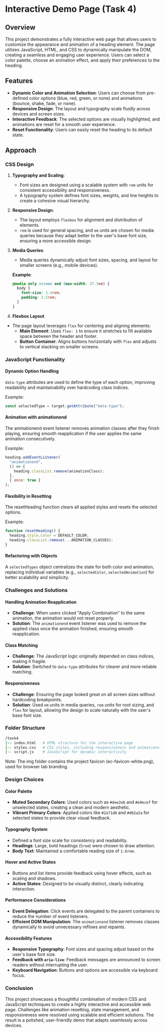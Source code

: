 # Interactive Demo Page (Task 4)

## Overview

This project demonstrates a fully interactive web page that allows users to customize the appearance and animation of a heading element. The page utilizes JavaScript, HTML, and CSS to dynamically manipulate the DOM, creating a seamless and engaging user experience. Users can select a color palette, choose an animation effect, and apply their preferences to the heading.

## Features

- **Dynamic Color and Animation Selection**: Users can choose from pre-defined color options (blue, red, green, or none) and animations (bounce, shake, fade, or none).
- **Responsive Design**: The layout and typography scale fluidly across devices and screen sizes.
- **Interactive Feedback**: The selected options are visually highlighted, and animations are reset for a smooth user experience.
- **Reset Functionality**: Users can easily reset the heading to its default state.

## Approach

### CSS Design

1. **Typography and Scaling**:

   - Font sizes are designed using a scalable system with `rem` units for consistent accessibility and responsiveness.
   - A typography system defines font sizes, weights, and line heights to create a cohesive visual hierarchy.

2. **Responsive Design**:

   - The layout employs `flexbox` for alignment and distribution of elements.
   - `rem` is used for general spacing, and `em` units are chosen for media queries because they adapt better to the user's base font size, ensuring a more accessible design.

3. **Media Queries**:

   - Media queries dynamically adjust font sizes, spacing, and layout for smaller screens (e.g., mobile devices).

   **Example**:

   ```css
   @media only screen and (max-width: 37.5em) {
     body {
       font-size: 1.4rem;
       padding: 2.5rem;
     }
   }
   ```

4. **Flexbox Layout**

- The page layout leverages `flex` for centering and aligning elements:
  - **Main Element**: Uses `flex: 1` to ensure it stretches to fill available space between the header and footer.
  - **Button Container**: Aligns buttons horizontally with `flex` and adjusts to vertical stacking on smaller screens.

### JavaScript Functionality

#### Dynamic Option Handling

`data-type` attributes are used to define the type of each option, improving readability and maintainability over hardcoding class indices.

Example:

```javascript
const selectedType = target.getAttribute("data-type");
```

#### Animation with animationend

The animationend event listener removes animation classes after they finish playing, ensuring smooth reapplication if the user applies the same animation consecutively.

Example:

```javascript
heading.addEventListener(
  "animationend",
  () => {
    heading.classList.remove(animationClass);
  },
  { once: true }
);
```

#### Flexibility in Resetting

The resetHeading function clears all applied styles and resets the selected options.

Example:

```javascript
function resetHeading() {
  heading.style.color = DEFAULT_COLOR;
  heading.classList.remove(...ANIMATION_CLASSES);
}
```

#### Refactoring with Objects

A `selectedTypes` object centralizes the state for both color and animation, replacing individual variables (e.g., `selectedColor`, `selectedAnimation`) for better scalability and simplicity.

### Challenges and Solutions

#### Handling Animation Reapplication

- **Challenge**: When users clicked "Apply Combination" to the same animation, the animation would not reset properly.
- **Solution**: The `animationend` event listener was used to remove the applied class once the animation finished, ensuring smooth reapplication.

#### Class Matching

- **Challenge**: The JavaScript logic originally depended on class indices, making it fragile.
- **Solution**: Switched to `data-type` attributes for clearer and more reliable matching.

#### Responsiveness

- **Challenge**: Ensuring the page looked great on all screen sizes without hardcoding breakpoints.
- **Solution**: Used `em` units in media queries, `rem` units for root sizing, and `flex` for layout, allowing the design to scale naturally with the user's base font size.

### Folder Structure

```bash
/task4
|-- index.html   # HTML structure for the interactive page
|-- styles.css   # CSS styles, including responsiveness and animations
|-- script.js    # JavaScript for dynamic interactivity
```

Note: The img folder contains the project favicon (ec-favicon-white.png), used for browser tab branding.

### Design Choices

#### Color Palette

- **Muted Secondary Colors**: Used colors such as `#dee2e6` and `#e9ecef` for unselected states, creating a clean and modern aesthetic.
- **Vibrant Primary Colors**: Applied colors like `#2a71d0` and `#d02a2a` for selected states to provide clear visual feedback.

#### Typography System

- Defined a font size scale for consistency and readability.
- **Headings**: Large, bold headings (`5rem`) were chosen to draw attention.
- **Body Text**: Maintained a comfortable reading size of `1.6rem`.

#### Hover and Active States

- Buttons and list items provide feedback using hover effects, such as scaling and shadows.
- **Active States**: Designed to be visually distinct, clearly indicating interaction.

#### Performance Considerations

- **Event Delegation**: Click events are delegated to the parent containers to reduce the number of event listeners.
- **Efficient DOM Manipulation**: The `animationend` listener removes classes dynamically to avoid unnecessary reflows and repaints.

#### Accessibility Features

- **Responsive Typography**: Font sizes and spacing adjust based on the user's base font size.
- **Feedback with `aria-live`**: Feedback messages are announced to screen readers without interrupting the user.
- **Keyboard Navigation**: Buttons and options are accessible via keyboard focus.

### Conclusion

This project showcases a thoughtful combination of modern CSS and JavaScript techniques to create a highly interactive and accessible web page. Challenges like animation resetting, state management, and responsiveness were resolved using scalable and efficient solutions. The result is a polished, user-friendly demo that adapts seamlessly across devices.

